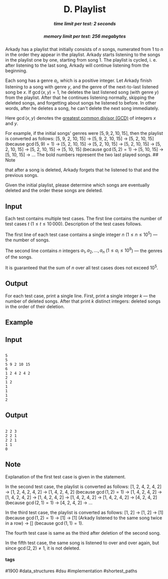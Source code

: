 <h1 style='text-align: center;'> D. Playlist</h1>

<h5 style='text-align: center;'>time limit per test: 2 seconds</h5>
<h5 style='text-align: center;'>memory limit per test: 256 megabytes</h5>

Arkady has a playlist that initially consists of $n$ songs, numerated from $1$ to $n$ in the order they appear in the playlist. Arkady starts listening to the songs in the playlist one by one, starting from song $1$. The playlist is cycled, i. e. after listening to the last song, Arkady will continue listening from the beginning.

Each song has a genre $a_i$, which is a positive integer. Let Arkady finish listening to a song with genre $y$, and the genre of the next-to-last listened song be $x$. If $\operatorname{gcd}(x, y) = 1$, he deletes the last listened song (with genre $y$) from the playlist. After that he continues listening normally, skipping the deleted songs, and forgetting about songs he listened to before. In other words, after he deletes a song, he can't delete the next song immediately.

Here $\operatorname{gcd}(x, y)$ denotes the [greatest common divisor (GCD)](https://en.wikipedia.org/wiki/Greatest_common_divisor) of integers $x$ and $y$.

For example, if the initial songs' genres were $[5, 9, 2, 10, 15]$, then the playlist is converted as follows: [5, 9, 2, 10, 15] $\to$ [5, 9, 2, 10, 15] $\to$ [5, 2, 10, 15] (because $\operatorname{gcd}(5, 9) = 1$) $\to$ [5, 2, 10, 15] $\to$ [5, 2, 10, 15] $\to$ [5, 2, 10, 15] $\to$ [5, 2, 10, 15] $\to$ [5, 2, 10, 15] $\to$ [5, 10, 15] (because $\operatorname{gcd}(5, 2) = 1$) $\to$ [5, 10, 15] $\to$ [5, 10, 15] $\to$ ... The bold numbers represent the two last played songs. ## Note

 that after a song is deleted, Arkady forgets that he listened to that and the previous songs.

Given the initial playlist, please determine which songs are eventually deleted and the order these songs are deleted.

## Input

Each test contains multiple test cases. The first line contains the number of test cases $t$ ($1 \le t \le 10\,000$). Description of the test cases follows.

The first line of each test case contains a single integer $n$ ($1 \le n \le 10^5$) — the number of songs.

The second line contains $n$ integers $a_1, a_2, \ldots, a_n$ ($1 \le a_i \le 10^9$) — the genres of the songs.

It is guaranteed that the sum of $n$ over all test cases does not exceed $10^5$.

## Output

For each test case, print a single line. First, print a single integer $k$ — the number of deleted songs. After that print $k$ distinct integers: deleted songs in the order of their deletion.

## Example

## Input


```

5
5
5 9 2 10 15
6
1 2 4 2 4 2
2
1 2
1
1
1
2

```
## Output


```

2 2 3 
2 2 1 
2 2 1 
1 1 
0 

```
## Note

Explanation of the first test case is given in the statement.

In the second test case, the playlist is converted as follows: [1, 2, 4, 2, 4, 2] $\to$ [1, 2, 4, 2, 4, 2] $\to$ [1, 4, 2, 4, 2] (because $\operatorname{gcd}(1, 2) = 1$) $\to$ [1, 4, 2, 4, 2] $\to$ [1, 4, 2, 4, 2] $\to$ [1, 4, 2, 4, 2] $\to$ [1, 4, 2, 4, 2] $\to$ [1, 4, 2, 4, 2] $\to$ [4, 2, 4, 2] (because $\operatorname{gcd}(2, 1) = 1$) $\to$ [4, 2, 4, 2] $\to$ ...

In the third test case, the playlist is converted as follows: [1, 2] $\to$ [1, 2] $\to$ [1] (because $\operatorname{gcd}(1, 2) = 1$) $\to$ [1] $\to$ [1] (Arkady listened to the same song twice in a row) $\to$ [] (because $\operatorname{gcd}(1, 1) = 1$).

The fourth test case is same as the third after deletion of the second song.

In the fifth test case, the same song is listened to over and over again, but since $\operatorname{gcd}(2, 2) \ne 1$, it is not deleted.



#### tags 

#1900 #data_structures #dsu #implementation #shortest_paths 
